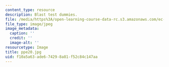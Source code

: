 ```yaml
---
content_type: resource
description: Blast test dummies.
file: /media/https%3A/open-learning-course-data-rc.s3.amazonaws.com/ec-s06-design-for-demining-spring-2007/f10a5a63ade674298a81f52c84c147aa_ppe20.jpg
file_type: image/jpeg
image_metadata:
  caption: ''
  credit: ''
  image-alt: ''
resourcetype: Image
title: ppe20.jpg
uid: f10a5a63-ade6-7429-8a81-f52c84c147aa
---
```

